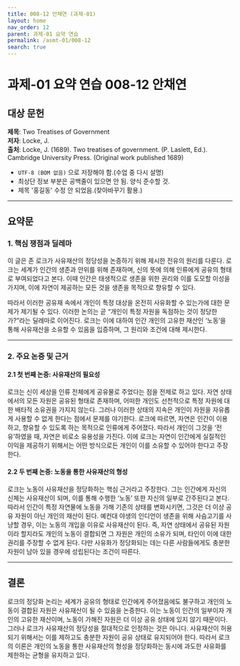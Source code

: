```yaml
---
title: 008-12 안채연 (과제-01)
layout: home
nav_order: 12
parent: 과제-01 요약 연습
permalink: /asmt-01/008-12
search: true
---
```


# 과제-01 요약 연습 008-12 안채연

## 대상 문헌

**제목**: Two Treatises of Government  
**저자**: Locke, J.  
**출처**: Locke, J. (1689). Two treatises of government. (P. Laslett, Ed.). Cambridge University Press. (Original work published 1689)  

* `UTF-8 (BOM 없음)` 으로 저장해야 함.(수업 중 다시 설명)
* 최상단 정보 부분은 공백줄이 있으면 안 됨. 양식 준수할 것.
* 제목 '홍길동' 수정 안 되었음.(찾아바꾸기 활용.) 


---

## 요약문

### 1. 핵심 쟁점과 딜레마

이 글은 존 로크가 사유재산의 정당성을 논증하기 위해 제시한 전유의 원리를 다룬다. 로크는 세계가 인간의 생존과 안위를 위해 존재하며, 신의 뜻에 의해 인류에게 공유의 형태로 부여되었다고 본다. 이때 인간은 태생적으로 생존을 위한 권리와 이를 도모할 이성을 가지며, 이에 자연이 제공하는 모든 것을 생존을 목적으로 향유할 수 있다.

따라서 이러한 공유재 속에서 개인이 특정 대상을 온전히 사유화할 수 있는가에 대한 문제가 제기될 수 있다. 이러한 논의는 곧 “개인이 특정 자원을 독점하는 것이 정당한가?”라는 딜레마로 이어진다. 로크는 이에 대하여 인간 개인의 고유한 재산인 ‘노동’을 통해 사유재산을 소유할 수 있음을 입증하며, 그 원리와 조건에 대해 제시한다.

---

### 2. 주요 논증 및 근거

#### 2.1 첫 번째 논증: 사유재산의 필요성

로크는 신이 세상을 인류 전체에게 공유물로 주었다는 점을 전제로 하고 있다. 자연 상태에서의 모든 자원은 공유된 형태로 존재하며, 어떠한 개인도 선천적으로 특정 자원에 대한 배타적 소유권을 가지지 않는다. 그러나 이러한 상태의 지속은 개인이 자원을 자유롭게 사용할 수 없게 한다는 점에서 문제를 야기한다. 로크에 따르면, 자연은 인간이 이용하고, 향유할 수 있도록 하는 목적으로 인류에게 주어졌다. 따라서 개인이 그것을 ‘전유’하였을 때, 자연은 비로소 유용성을 가진다. 이에 로크는 자연이 인간에게 실질적인 이익을 제공하기 위해서는 어떤 방식으로든 개인이 이를 소유할 수 있어야 한다고 주장한다.

#### 2.2 두 번째 논증: 노동을 통한 사유재산의 형성

로크는 노동이 사유재산을 정당화하는 핵심 근거라고 주장한다. 그는 인간에게 자신의 신체는 사유재산이 되며, 이를 통해 수행한 ‘노동’ 또한 자신의 일부로 간주된다고 본다. 따라서 인간이 특정 자연물에 노동을 가해 기존의 상태를 변화시키면, 그것은 더 이상 공유 자원이 아닌 개인의 재산이 된다. 예컨대 야생의 인디언이 생존을 위해 사슴고기를 사냥할 경우, 이는 노동의 개입을 이유로 사유재산이 된다. 즉, 자연 상태에서 공유된 자원이라 할지라도 개인의 노동이 결합되면 그 자원은 개인의 소유가 되며, 타인이 이에 대한 권리를 주장할 수 없게 된다. 다만 사유화가 정당화되는 데는 다른 사람들에게도 충분한 자원이 남아 있을 경우에 성립된다는 조건이 따른다.

---

## 결론

로크의 정당화 논리는 세계가 공유의 형태로 인간에게 주어졌음에도 불구하고 개인의 노동이 결합된 자원은 사유재산이 될 수 있음을 논증한다. 이는 노동이 인간의 일부이자 개인의 고유한 재산이며, 노동이 가해진 자원은 더 이상 공유 상태에 있지 않기 때문이다. 그러나 로크가 사유재산의 정당성을 절대적으로 인정하는 것은 아니다. 사유재산이 허용되기 위해서는 이를 제하고도 충분한 자원이 공유 상태로 유지되어야 한다. 따라서 로크의 이론은 개인의 노동을 통한 사유재산의 형성을 정당화하는 동시에 과도한 사유화를 제한하는 균형을 유지하고 있다.
